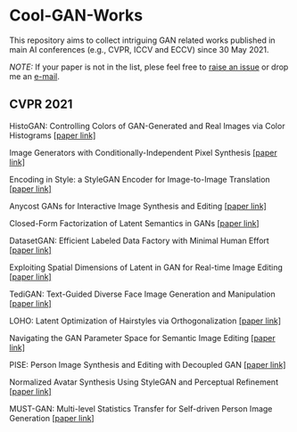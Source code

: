 # Cool-GAN-Works

This repository aims to collect intriguing GAN related works published in main AI conferences (e.g., CVPR, ICCV and ECCV) since 30 May 2021.

*NOTE:* If your paper is not in the list, plese feel free to [raise an issue](https://github.com/SenHe/Cool-GAN-Works/edit/issues) or drop me an [e-mail](mailto:senhe752@gmail.com?subject=[GitHub]%fewshot%papers).
## CVPR 2021
HistoGAN: Controlling Colors of GAN-Generated and Real Images via Color Histograms [[paper link]](https://arxiv.org/pdf/2011.11731.pdf)

Image Generators with Conditionally-Independent Pixel Synthesis [[paper link]](https://arxiv.org/pdf/2011.13775)

Encoding in Style: a StyleGAN Encoder for Image-to-Image Translation [[paper link]](https://arxiv.org/pdf/2008.00951.pdf)

Anycost GANs for Interactive Image Synthesis and Editing [[paper link]](https://arxiv.org/pdf/2103.03243.pdf)

Closed-Form Factorization of Latent Semantics in GANs [[paper link]](https://arxiv.org/pdf/2007.06600.pdf)

DatasetGAN: Efficient Labeled Data Factory with Minimal Human Effort [[paper link]](https://arxiv.org/pdf/2104.06490.pdf)

Exploiting Spatial Dimensions of Latent in GAN for Real-time Image Editing [[paper link]](https://arxiv.org/pdf/2104.14754.pdf)

TediGAN: Text-Guided Diverse Face Image Generation and Manipulation [[paper link]](https://arxiv.org/pdf/2012.03308.pdf)

LOHO: Latent Optimization of Hairstyles via Orthogonalization [[paper link]](https://arxiv.org/pdf/2103.03891.pdf)

Navigating the GAN Parameter Space for Semantic Image Editing [[paper link]](https://arxiv.org/pdf/2011.13786.pdf)

PISE: Person Image Synthesis and Editing with Decoupled GAN [[paper link]](https://arxiv.org/pdf/2103.04023.pdf)

Normalized Avatar Synthesis Using StyleGAN and Perceptual Refinement [[paper link]](https://qingguo-xu.com/doc/Normalized_3D_Avatar.pdf)

MUST-GAN: Multi-level Statistics Transfer for Self-driven Person Image Generation [[paper link]](https://arxiv.org/pdf/2011.09084.pdf)
